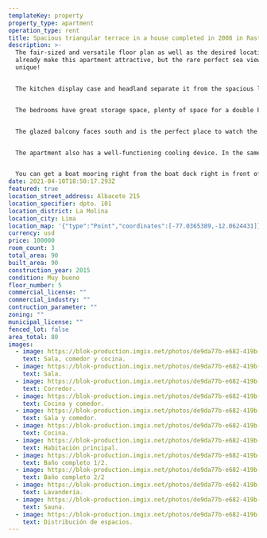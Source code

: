 ```yaml
---
templateKey: property
property_type: apartment
operation_type: rent
title: Spacious triangular terrace in a house completed in 2008 in Rastaspuisto
description: >-
  The fair-sized and versatile floor plan as well as the desired location
  already make this apartment attractive, but the rare perfect sea view makes it
  unique!


  The kitchen display case and headland separate it from the spacious living room. Black levels and stylish white furniture as well as refurbished appliances meet the needs of even the most demanding home chef. The living room basks in daylight by the sea and there is enough space for a group of sofas as well as for a large group of meals. A beautiful atmosphere brings a special atmosphere and leveling.


  The bedrooms have great storage space, plenty of space for a double bed and of course their own sea views. The kitchen has access to the utility room, which also has a second toilet. The entrance hall opens to a neat and spacious bathroom and sauna.


  The glazed balcony faces south and is the perfect place to watch the stunning archipelago landscape as the sun shines through the day.


  The apartment also has a well-functioning cooling device. In the same store, a parking space equipped with an electric car charging system is sold.


  You can get a boat mooring right from the boat dock right in front of the house by joining the Aurinkolahti boat club. The large sandy beach of Aurinkolahti opens next to it. Outdoor terrain next to the Uutelan and Kallahti peninsulas. Vuosaari's excellent golf course is also a short distance away. Excellent public transport links and varied local services nearby.
date: 2021-04-10T18:50:17.293Z
featured: true
location_street_address: Albacete 215
location_specifier: dpto. 101
location_district: La Molina
location_city: Lima
location_map: '{"type":"Point","coordinates":[-77.0365389,-12.0624431]}'
currency: usd
price: 100000
room_count: 3
total_area: 90
built_area: 90
construction_year: 2015
condition: Muy bueno
floor_number: 5
commercial_license: ""
commercial_industry: ""
contruction_parameter: ""
zoning: ""
municipal_license: ""
fenced_lot: false
area_total: 80
images:
  - image: https://blok-production.imgix.net/photos/de9da77b-e682-419b-822c-6994c87db8ad/1600341996_f3de2ae9.jpg?w=1070
    text: Sala, comedor y cocina.
  - image: https://blok-production.imgix.net/photos/de9da77b-e682-419b-822c-6994c87db8ad/1600342000_0a037444.jpg?w=1070
    text: Sala.
  - image: https://blok-production.imgix.net/photos/de9da77b-e682-419b-822c-6994c87db8ad/1600341994_5cedc5b0.jpg?w=1070
    text: Corredor.
  - image: https://blok-production.imgix.net/photos/de9da77b-e682-419b-822c-6994c87db8ad/1600341999_9213b797.jpg?w=1070
    text: Cocina y comedor.
  - image: https://blok-production.imgix.net/photos/de9da77b-e682-419b-822c-6994c87db8ad/1600342004_135a94ec.jpg?w=1070
    text: Sala y comedor.
  - image: https://blok-production.imgix.net/photos/de9da77b-e682-419b-822c-6994c87db8ad/1600341997_a9f6e8e8.jpg?w=1070
    text: Cocina.
  - image: https://blok-production.imgix.net/photos/de9da77b-e682-419b-822c-6994c87db8ad/1600342005_562633da.jpg?w=1070
    text: Habitación principal.
  - image: https://blok-production.imgix.net/photos/de9da77b-e682-419b-822c-6994c87db8ad/1600341992_6dd25077.jpg?w=1070
    text: Baño completo 1/2.
  - image: https://blok-production.imgix.net/photos/de9da77b-e682-419b-822c-6994c87db8ad/1600341993_ca6f43ec.jpg?w=1070
    text: Baño completo 2/2
  - image: https://blok-production.imgix.net/photos/de9da77b-e682-419b-822c-6994c87db8ad/1600341991_824512e5.jpg?w=1070
    text: Lavandería.
  - image: https://blok-production.imgix.net/photos/de9da77b-e682-419b-822c-6994c87db8ad/1600342000_a5dbdb57.jpg?w=1070
    text: Sauna.
  - image: https://blok-production.imgix.net/photos/de9da77b-e682-419b-822c-6994c87db8ad/1600760093_3f19b6d0.png?bg=E8F6F7
    text: Distribución de espacios.
---
```

